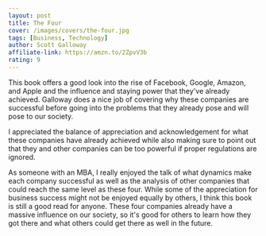 ```yaml
---
layout: post
title: The Four
cover: /images/covers/the-four.jpg
tags: [Business, Technology]
author: Scott Galloway
affiliate-link: https://amzn.to/2ZpvV3b
rating: 9
---
```


This book offers a good look into the rise of Facebook, Google, Amazon, and Apple and the influence and staying power that they've already achieved. Galloway does a nice job of covering why these companies are successful before going into the problems that they already pose and will pose to our society. 

I appreciated the balance of appreciation and acknowledgement for what these companies have already achieved while also making sure to point out that they and other companies can be too powerful if proper regulations are ignored.

As someone with an MBA, I really enjoyed the talk of what dynamics make each company successful as well as the analysis of other companies that could reach the same level as these four. While some of the appreciation for business success might not be enjoyed equally by others, I think this book is still a good read for anyone. These four companies already have a massive influence on our society, so it's good for others to learn how they got there and what others could get there as well in the future.